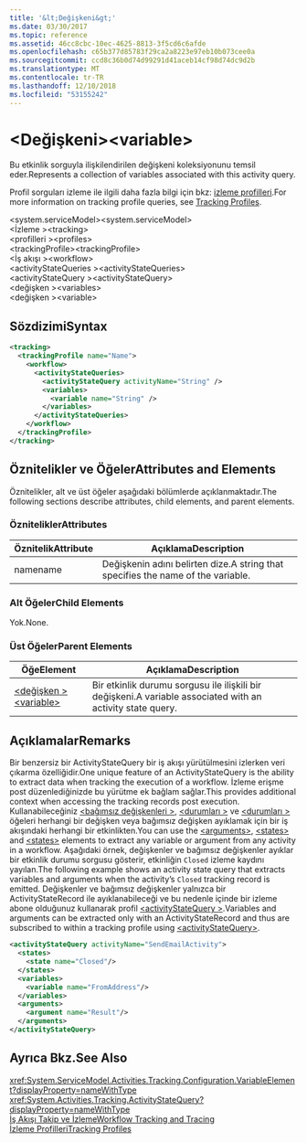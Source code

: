 ```yaml
---
title: '&lt;Değişkeni&gt;'
ms.date: 03/30/2017
ms.topic: reference
ms.assetid: 46cc8cbc-10ec-4625-8813-3f5cd6c6afde
ms.openlocfilehash: c65b377d85783f29ca2a8223e97eb10b073cee0a
ms.sourcegitcommit: ccd8c36b0d74d99291d41aceb14cf98d74dc9d2b
ms.translationtype: MT
ms.contentlocale: tr-TR
ms.lasthandoff: 12/10/2018
ms.locfileid: "53155242"
---
```

# <a name="ltvariablegt"></a><span data-ttu-id="ac418-102">&lt;Değişkeni&gt;</span><span class="sxs-lookup"><span data-stu-id="ac418-102">&lt;variable&gt;</span></span>
<span data-ttu-id="ac418-103">Bu etkinlik sorguyla ilişkilendirilen değişkeni koleksiyonunu temsil eder.</span><span class="sxs-lookup"><span data-stu-id="ac418-103">Represents a collection of variables associated with this activity query.</span></span>  
  
 <span data-ttu-id="ac418-104">Profil sorguları izleme ile ilgili daha fazla bilgi için bkz: [izleme profilleri](../../../../../docs/framework/windows-workflow-foundation/tracking-profiles.md).</span><span class="sxs-lookup"><span data-stu-id="ac418-104">For more information on tracking profile queries, see [Tracking Profiles](../../../../../docs/framework/windows-workflow-foundation/tracking-profiles.md).</span></span>  
  
<span data-ttu-id="ac418-105">\<system.serviceModel></span><span class="sxs-lookup"><span data-stu-id="ac418-105">\<system.serviceModel></span></span>  
<span data-ttu-id="ac418-106">\<İzleme ></span><span class="sxs-lookup"><span data-stu-id="ac418-106">\<tracking></span></span>  
<span data-ttu-id="ac418-107">\<profilleri ></span><span class="sxs-lookup"><span data-stu-id="ac418-107">\<profiles></span></span>  
<span data-ttu-id="ac418-108">\<trackingProfile></span><span class="sxs-lookup"><span data-stu-id="ac418-108">\<trackingProfile></span></span>  
<span data-ttu-id="ac418-109">\<İş akışı ></span><span class="sxs-lookup"><span data-stu-id="ac418-109">\<workflow></span></span>  
<span data-ttu-id="ac418-110">\<activityStateQueries ></span><span class="sxs-lookup"><span data-stu-id="ac418-110">\<activityStateQueries></span></span>  
<span data-ttu-id="ac418-111">\<activityStateQuery ></span><span class="sxs-lookup"><span data-stu-id="ac418-111">\<activityStateQuery></span></span>  
<span data-ttu-id="ac418-112">\<değişken ></span><span class="sxs-lookup"><span data-stu-id="ac418-112">\<variables></span></span>  
<span data-ttu-id="ac418-113">\<değişken ></span><span class="sxs-lookup"><span data-stu-id="ac418-113">\<variable></span></span>  
  
## <a name="syntax"></a><span data-ttu-id="ac418-114">Sözdizimi</span><span class="sxs-lookup"><span data-stu-id="ac418-114">Syntax</span></span>  
  
```xml  
<tracking>
  <trackingProfile name="Name">
    <workflow>
      <activityStateQueries>
        <activityStateQuery activityName="String" />
        <variables>
          <variable name="String" />
        </variables>
      </activityStateQueries>
    </workflow>
  </trackingProfile>
</tracking>  
```  
  
## <a name="attributes-and-elements"></a><span data-ttu-id="ac418-115">Öznitelikler ve Öğeler</span><span class="sxs-lookup"><span data-stu-id="ac418-115">Attributes and Elements</span></span>  
 <span data-ttu-id="ac418-116">Öznitelikler, alt ve üst öğeler aşağıdaki bölümlerde açıklanmaktadır.</span><span class="sxs-lookup"><span data-stu-id="ac418-116">The following sections describe attributes, child elements, and parent elements.</span></span>  
  
### <a name="attributes"></a><span data-ttu-id="ac418-117">Öznitelikler</span><span class="sxs-lookup"><span data-stu-id="ac418-117">Attributes</span></span>  
  
|<span data-ttu-id="ac418-118">Öznitelik</span><span class="sxs-lookup"><span data-stu-id="ac418-118">Attribute</span></span>|<span data-ttu-id="ac418-119">Açıklama</span><span class="sxs-lookup"><span data-stu-id="ac418-119">Description</span></span>|  
|---------------|-----------------|  
|<span data-ttu-id="ac418-120">name</span><span class="sxs-lookup"><span data-stu-id="ac418-120">name</span></span>|<span data-ttu-id="ac418-121">Değişkenin adını belirten dize.</span><span class="sxs-lookup"><span data-stu-id="ac418-121">A string that specifies the name of the variable.</span></span>|  
  
### <a name="child-elements"></a><span data-ttu-id="ac418-122">Alt Öğeler</span><span class="sxs-lookup"><span data-stu-id="ac418-122">Child Elements</span></span>  
 <span data-ttu-id="ac418-123">Yok.</span><span class="sxs-lookup"><span data-stu-id="ac418-123">None.</span></span>  
  
### <a name="parent-elements"></a><span data-ttu-id="ac418-124">Üst Öğeler</span><span class="sxs-lookup"><span data-stu-id="ac418-124">Parent Elements</span></span>  
  
|<span data-ttu-id="ac418-125">Öğe</span><span class="sxs-lookup"><span data-stu-id="ac418-125">Element</span></span>|<span data-ttu-id="ac418-126">Açıklama</span><span class="sxs-lookup"><span data-stu-id="ac418-126">Description</span></span>|  
|-------------|-----------------|  
|[<span data-ttu-id="ac418-127">\<değişken ></span><span class="sxs-lookup"><span data-stu-id="ac418-127">\<variable></span></span>](../../../../../docs/framework/configure-apps/file-schema/windows-workflow-foundation/variable.md)|<span data-ttu-id="ac418-128">Bir etkinlik durumu sorgusu ile ilişkili bir değişkeni.</span><span class="sxs-lookup"><span data-stu-id="ac418-128">A variable associated with an activity state query.</span></span>|  
  
## <a name="remarks"></a><span data-ttu-id="ac418-129">Açıklamalar</span><span class="sxs-lookup"><span data-stu-id="ac418-129">Remarks</span></span>  
 <span data-ttu-id="ac418-130">Bir benzersiz bir ActivityStateQuery bir iş akışı yürütülmesini izlerken veri çıkarma özelliğidir.</span><span class="sxs-lookup"><span data-stu-id="ac418-130">One unique feature of an ActivityStateQuery is the ability to extract data when tracking the execution of a workflow.</span></span> <span data-ttu-id="ac418-131">İzleme erişme post düzenlediğinizde bu yürütme ek bağlam sağlar.</span><span class="sxs-lookup"><span data-stu-id="ac418-131">This provides additional context when accessing the tracking records post execution.</span></span> <span data-ttu-id="ac418-132">Kullanabileceğiniz [ \<bağımsız değişkenleri >](../../../../../docs/framework/configure-apps/file-schema/windows-workflow-foundation/arguments.md), [ \<durumları >](../../../../../docs/framework/configure-apps/file-schema/windows-workflow-foundation/states.md) ve [ \<durumları >](../../../../../docs/framework/configure-apps/file-schema/windows-workflow-foundation/states.md) öğeleri herhangi bir değişken veya bağımsız değişken ayıklamak için bir iş akışındaki herhangi bir etkinlikten.</span><span class="sxs-lookup"><span data-stu-id="ac418-132">You can use the [\<arguments>](../../../../../docs/framework/configure-apps/file-schema/windows-workflow-foundation/arguments.md), [\<states>](../../../../../docs/framework/configure-apps/file-schema/windows-workflow-foundation/states.md) and [\<states>](../../../../../docs/framework/configure-apps/file-schema/windows-workflow-foundation/states.md) elements to extract any variable or argument from any activity in a workflow.</span></span> <span data-ttu-id="ac418-133">Aşağıdaki örnek, değişkenler ve bağımsız değişkenler ayıklar bir etkinlik durumu sorgusu gösterir, etkinliğin `Closed` izleme kaydını yayılan.</span><span class="sxs-lookup"><span data-stu-id="ac418-133">The following example shows an activity state query that extracts variables and arguments when the activity’s `Closed` tracking record is emitted.</span></span> <span data-ttu-id="ac418-134">Değişkenler ve bağımsız değişkenler yalnızca bir ActivityStateRecord ile ayıklanabileceği ve bu nedenle içinde bir izleme abone olduğunuz kullanarak profil [ \<activityStateQuery >](../../../../../docs/framework/configure-apps/file-schema/windows-workflow-foundation/activitystatequery.md).</span><span class="sxs-lookup"><span data-stu-id="ac418-134">Variables and arguments can be extracted only with an ActivityStateRecord and thus are subscribed to within a tracking profile using [\<activityStateQuery>](../../../../../docs/framework/configure-apps/file-schema/windows-workflow-foundation/activitystatequery.md).</span></span>  
  
```xml  
<activityStateQuery activityName="SendEmailActivity">  
  <states>  
    <state name="Closed"/>  
  </states>  
  <variables>  
    <variable name="FromAddress"/>  
  </variables>  
  <arguments>  
    <argument name="Result"/>  
  </arguments>  
</activityStateQuery>  
```  
  
## <a name="see-also"></a><span data-ttu-id="ac418-135">Ayrıca Bkz.</span><span class="sxs-lookup"><span data-stu-id="ac418-135">See Also</span></span>  
 <xref:System.ServiceModel.Activities.Tracking.Configuration.VariableElement?displayProperty=nameWithType>       
 <xref:System.Activities.Tracking.ActivityStateQuery?displayProperty=nameWithType>       
 [<span data-ttu-id="ac418-136">İş Akışı Takip ve İzleme</span><span class="sxs-lookup"><span data-stu-id="ac418-136">Workflow Tracking and Tracing</span></span>](../../../../../docs/framework/windows-workflow-foundation/workflow-tracking-and-tracing.md)  
 [<span data-ttu-id="ac418-137">İzleme Profilleri</span><span class="sxs-lookup"><span data-stu-id="ac418-137">Tracking Profiles</span></span>](../../../../../docs/framework/windows-workflow-foundation/tracking-profiles.md)
